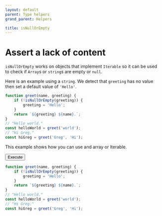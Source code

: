 ```yaml
---
layout: default
parent: Type helpers
grand_parent: Helpers

title: isNullOrEmpty
---
```


# Assert a lack of content

`isNullOrEmpty` works on objects that implement `Iterable` so it can be used to check if
`Array`s or `string`s are empty or `null`.

Here is an example using a `string`. We detect that `greeting` has no value then
set a default value of `'Hello'`.

```ts
function greet(name, greeting) {
    if (!isNullOrEmpty(greeting)) {
        greeting = 'Hello';
    }
    return `${greeting} ${name}.`;
}
// "Hello world."
const helloWorld = greet('world');
// "Hi Greg."
const hiGreg = greet('Greg', 'Hi');
```

This example shows how you can use and array or Iterable.

<div class="code-example">
    <script src="{{ site.baseurl }}{% link assets/dist/index.js %}"></script>
    <script>
        function greet(name, greeting) {
            if (!isNullOrEmpty(greeting)) {
                greeting = 'Hello';
            }
            return `${greeting} ${name}.`;
        }
        function execute(fn) {
            const el = document.getElementById('isNullOrEmpty-example-result');
            el.innnerText = fn();
        }
    </script>
    <div>
        <button type="button" onclick="execute(() => greet('world'))" >Execute</button>
        <p id="isNullOrEmpty-example-result"></p>
    </div>
</div>

```ts
function greet(name, greeting) {
    if (!isNullOrEmpty(greeting)) {
        greeting = 'Hello';
    }
    return `${greeting} ${name}.`;
}
// "Hello world."
const helloWorld = greet('world');
// "Hi Greg."
const hiGreg = greet('Greg', 'Hi');
```
